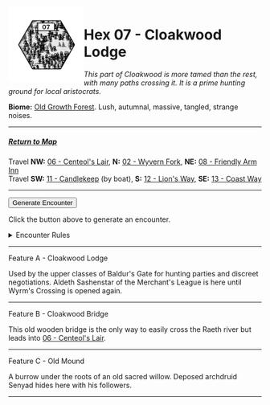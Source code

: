 
<img align="left" width=150px src="/images/Hexes/hex07.png">
<h1>Hex 07 - Cloakwood Lodge</h1>

*This part of Cloakwood is more tamed than the rest, with many paths crossing it. It is a prime hunting ground for local aristocrats.*

**Biome:** <u>Old Growth Forest</u>. Lush, autumnal, massive, tangled, strange noises.

---

##### [Return to Map](https://saltygoo.github.io/2024/12/31/BGHex/)
Travel **NW:** [06 - Centeol's Lair](/pages/BaldurHex/06-CenteolsLair), **N:** [02 - Wyvern Fork](/pages/BaldurHex/02-WyvernFork), **NE:** [08 - Friendly Arm Inn](/pages/BaldurHex/08-FriendlyArm) <br>
Travel **SW:** [11 - Candlekeep](/pages/BaldurHex/11-Candlekeep) (by boat), **S:** [12 - Lion's Way](/pages/BaldurHex/12-LionsWay), **SE:** [13 - Coast Way](/pages/BaldurHex/13-CoastWay)

 ---
 
<button id="generateText" >Generate Encounter</button> <br>

<span class="grey" id="result" style="height: 75px;"> Click the button above to generate an encounter. </span>

<details markdown="1">
<summary>Encounter Rules</summary>
Generate an encounter the first time the party goes to one of this hex's features and every 12 hours. Encounters can happen on the way to the location or at the destination. If an encounter would happen while the party rests, good survival skills while setting up camp make the encounter happen after the full rest is completed. Search the [Baldur's Gate Wiki](https://baldursgate.fandom.com/wiki/Baldur%27s_Gate_Wiki) for information on named NPC. Do not hesitate to replace any named NPC by one the players have already met from time to time! It makes for a better story.
</details>

 ---

<span class="blacktitle"> Feature A - Cloakwood Lodge </span>

Used by the upper classes of Baldur's Gate for hunting parties and discreet negotiations. Aldeth Sashenstar of the Merchant's League is here until Wyrm's Crossing is opened again. 

---

<span class="blacktitle"> Feature B - Cloakwood Bridge</span>

This old wooden bridge is the only way to easily cross the Raeth river but leads into [06 - Centeol's Lair](/pages/BaldurHex/06-CenteolsLair).

---

<span class="blacktitle"> Feature C - Old Mound </span>

A burrow under the roots of an old sacred willow. Deposed archdruid Senyad hides here with his followers.

---

<script>
    const climate1 = "Old Growth";
    const climate2 = "Old Growth";
</script>
<script src="/scripts/BGencounter.js"></script>
